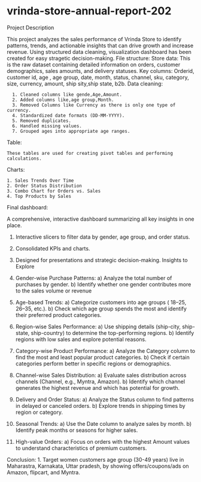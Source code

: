 # vrinda-store-annual-report-202
Project Description






This project analyzes the sales performance of Vrinda Store to identify patterns, trends, and actionable insights that can drive growth and increase revenue. Using structured data cleaning, visualization dashboard has been created for easy stragetic decision-making.
File structure:
Store data: 
      This is the raw dataset containing detailed information on orders, customer demographics, sales amounts, and delivery statuses.
Key columns: 
       Orderid, customer id, age , age group, date, month, status, channel, sku, category, size, currency, amount, ship sity,ship state, b2b.
Data cleaning:



      1. Cleaned columns like gende,Age,Amount.
      2. Added columns like,age group,Month.
      3. Removed Columns like Currency as there is only one type of currency.
      4. Standardized date formats (DD-MM-YYYY).
      5. Removed duplicates.
      6. Handled missing values.
      7. Grouped ages into appropriate age ranges.
Table:


    These tables are used for creating pivot tables and performing calculations.
Charts:


    1. Sales Trends Over Time
    2. Order Status Distribution
    3. Combo Chart for Orders vs. Sales
    4. Top Products by Sales
Final dashboard:



  A comprehensive, interactive dashboard summarizing all key insights in one place.
   1. Interactive slicers to filter data by gender, age group, and order status.
   2. Consolidated KPIs and charts.
   3. Designed for presentations and strategic decision-making.
Insights to Explore







1. Gender-wise Purchase Patterns:
                  a) Analyze the total number of purchases by gender.
                  b) Identify whether one gender contributes more to the sales volume or revenue
2. Age-based Trends:
                  a) Categorize customers into age groups ( 18–25, 26–35, etc.).
                  b) Check which age group spends the most and identify their preferred product categories.
3. Region-wise Sales Performance:
                  a) Use shipping details (ship-city, ship-state, ship-country) to determine the top-performing regions.
                  b) Identify regions with low sales and explore potential reasons.
4. Category-wise Product Performance:
                  a) Analyze the Category column to find the most and least popular product categories.
                  b) Check if certain categories perform better in specific regions or demographics.
5. Channel-wise Sales Distribution:
                 a) Evaluate sales distribution across channels (Channel, e.g., Myntra, Amazon).
                 b) Identify which channel generates the highest revenue and which has potential for growth.
6. Delivery and Order Status:
                a) Analyze the Status column to find patterns in delayed or canceled orders.
                b) Explore trends in shipping times by region or category.
7. Seasonal Trends:
                a) Use the Date column to analyze sales by month.
                b) Identify peak months or seasons for higher sales.
8. High-value Orders:
               a) Focus on orders with the highest Amount values to understand characteristics of premium customers.

Conclusion:
        1. Target women customers age group (30-49 years) live in Maharastra, Karnakata, Uttar pradesh, by showing offers/coupons/ads on Amazon, flipcart, and Myntra.
              


   
